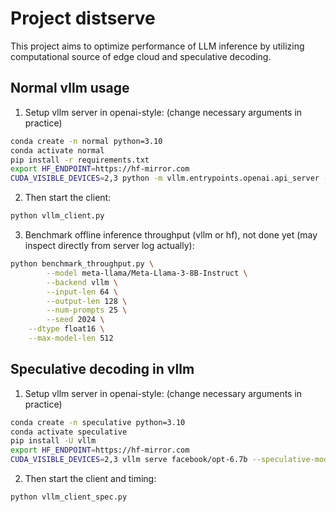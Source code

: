 # Project distserve
This project aims to optimize performance of LLM inference by utilizing computational source of edge cloud and speculative decoding.


## Normal vllm usage
1. Setup vllm server in openai-style: (change necessary arguments in practice)  
```bash
conda create -n normal python=3.10
conda activate normal
pip install -r requirements.txt
export HF_ENDPOINT=https://hf-mirror.com
CUDA_VISIBLE_DEVICES=2,3 python -m vllm.entrypoints.openai.api_server --model  meta-llama/Meta-Llama-3-8B-Instruct --max-model-len=2048
```
2. Then start the client:  
```bash
python vllm_client.py
```
3. Benchmark offline inference throughput (vllm or hf), not done yet (may inspect directly from server log actually):
```bash
python benchmark_throughput.py \
        --model meta-llama/Meta-Llama-3-8B-Instruct \
        --backend vllm \
        --input-len 64 \
        --output-len 128 \
        --num-prompts 25 \
        --seed 2024 \
    --dtype float16 \
    --max-model-len 512
```


## Speculative decoding in vllm
1. Setup vllm server  in openai-style: (change necessary arguments in practice)  
```bash
conda create -n speculative python=3.10
conda activate speculative
pip install -U vllm
export HF_ENDPOINT=https://hf-mirror.com
CUDA_VISIBLE_DEVICES=2,3 vllm serve facebook/opt-6.7b --speculative-model facebook/opt-125m --num-speculative-tokens 5 --use-v2-block-manager
```
2. Then start the client and timing:  
```bash
python vllm_client_spec.py
```